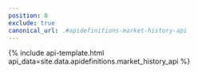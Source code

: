 ```yaml
---
position: 8
exclude: true
canonical_url: .#apidefinitions-market-history-api
---
```

{% include api-template.html api_data=site.data.apidefinitions.market_history_api %}
